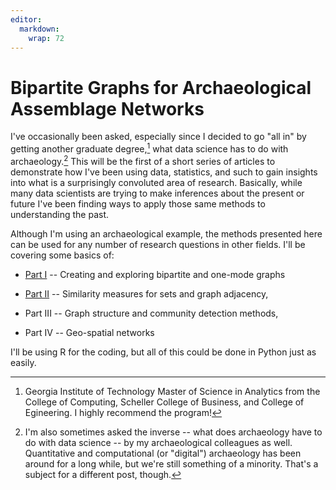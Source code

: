 ```yaml
---
editor: 
  markdown: 
    wrap: 72
---
```


# Bipartite Graphs for Archaeological Assemblage Networks

I've occasionally been asked, especially since I decided to go "all in"
by getting another graduate degree,[^1] what data science has to do with
archaeology.[^2] This will be the first of a short series of articles to
demonstrate how I've been using data, statistics, and such to gain
insights into what is a surprisingly convoluted area of research.
Basically, while many data scientists are trying to make inferences
about the present or future I've been finding ways to apply those same
methods to understanding the past.

[^1]: Georgia Institute of Technology Master of Science in Analytics
    from the College of Computing, Scheller College of Business, and
    College of Egineering. I highly recommend the program!

[^2]: I'm also sometimes asked the inverse -- what does archaeology have
    to do with data science -- by my archaeological colleagues as well.
    Quantitative and computational (or "digital") archaeology has been
    around for a long while, but we're still something of a minority.
    That's a subject for a different post, though.

Although I'm using an archaeological example, the methods presented here
can be used for any number of research questions in other fields. I'll
be covering some basics of:

-   [Part
    I](https://medium.com/towards-data-science/bipartite-graphs-for-archaeological-assemblage-networks-part-i-648a2f20d389)
    -- Creating and exploring bipartite and one-mode graphs

-   [Part
    II](https://medium.com/towards-data-science/similarity-measures-and-graph-adjacency-with-sets-a33d16e527e1)
    -- Similarity measures for sets and graph adjacency,

-   Part III -- Graph structure and community detection methods,

-   Part IV -- Geo-spatial networks

I'll be using R for the coding, but all of this could be done in Python
just as easily.
